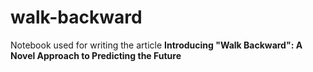 # walk-backward

Notebook used for writing the article **Introducing "Walk Backward": A Novel Approach to Predicting the Future**
